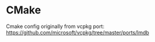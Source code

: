 # CMake

Cmake config originally from vcpkg port: https://github.com/microsoft/vcpkg/tree/master/ports/lmdb
